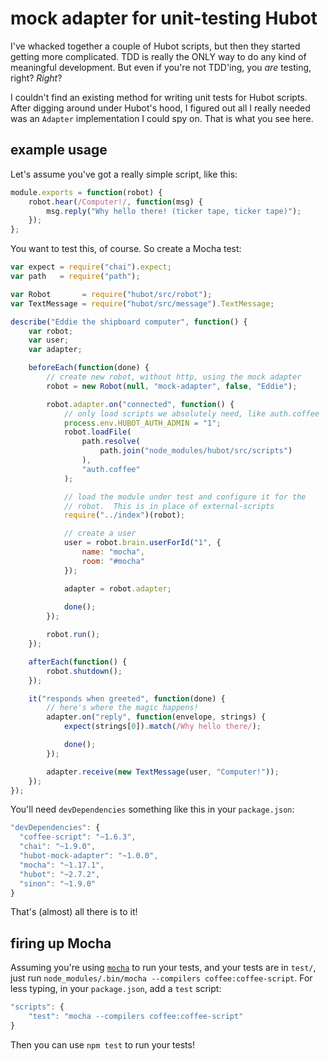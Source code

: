 # mock adapter for unit-testing Hubot

I've whacked together a couple of Hubot scripts, but then they started getting
more complicated.  TDD is really the ONLY way to do any kind of meaningful
development.  But even if you're not TDD'ing, you *are* testing, right?
_Right_?

I couldn't find an existing method for writing unit tests for Hubot scripts.
After digging around under Hubot's hood, I figured out all I really needed was
an `Adapter` implementation I could spy on.  That is what you see here.

## example usage

Let's assume you've got a really simple script, like this:

```js
module.exports = function(robot) {
    robot.hear(/Computer!/, function(msg) {
        msg.reply("Why hello there! (ticker tape, ticker tape)");
    });
};
```

You want to test this, of course.  So create a Mocha test:


```js    
var expect = require("chai").expect;
var path   = require("path");

var Robot       = require("hubot/src/robot");
var TextMessage = require("hubot/src/message").TextMessage;

describe("Eddie the shipboard computer", function() {
    var robot;
    var user;
    var adapter;

    beforeEach(function(done) {
        // create new robot, without http, using the mock adapter
        robot = new Robot(null, "mock-adapter", false, "Eddie");

        robot.adapter.on("connected", function() {
            // only load scripts we absolutely need, like auth.coffee
            process.env.HUBOT_AUTH_ADMIN = "1";
            robot.loadFile(
                path.resolve(
                    path.join("node_modules/hubot/src/scripts")
                ),
                "auth.coffee"
            );

            // load the module under test and configure it for the
            // robot.  This is in place of external-scripts
            require("../index")(robot);

            // create a user
            user = robot.brain.userForId("1", {
                name: "mocha",
                room: "#mocha"
            });

            adapter = robot.adapter;
                
            done();
        });

        robot.run();
    });

    afterEach(function() {
        robot.shutdown();
    });

    it("responds when greeted", function(done) {
        // here's where the magic happens!
        adapter.on("reply", function(envelope, strings) {
            expect(strings[0]).match(/Why hello there/);

            done();
        });

        adapter.receive(new TextMessage(user, "Computer!"));
    });
});
```

You'll need `devDependencies` something like this in your `package.json`:

```js
"devDependencies": {
  "coffee-script": "~1.6.3",
  "chai": "~1.9.0",
  "hubot-mock-adapter": "~1.0.0",
  "mocha": "~1.17.1",
  "hubot": "~2.7.2",
  "sinon": "~1.9.0"
}
```

That's (almost) all there is to it!

## firing up Mocha

Assuming you're using [`mocha`][mocha] to run your tests, and your
tests are in `test/`, just run `node_modules/.bin/mocha --compilers coffee:coffee-script`.
For less typing, in your `package.json`, add a `test` script:

```js
"scripts": {
    "test": "mocha --compilers coffee:coffee-script"
}
```

Then you can use `npm test` to run your tests!

[mocha]: https://github.com/mhevery/jasmine-node
